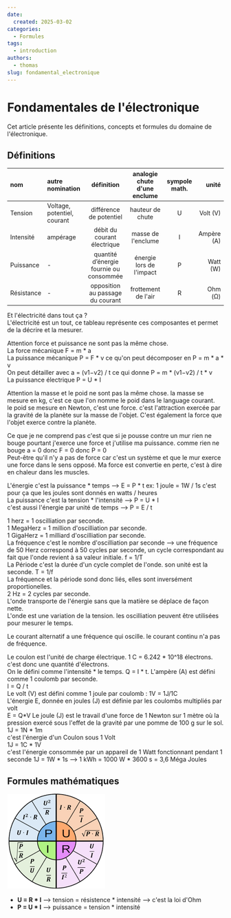 ```yaml
---
date:
  created: 2025-03-02
categories:
  - Formules
tags:
  - introduction
authors:
  - thomas
slug: fondamental_electronique
---
```


# Fondamentales de l'électronique 

Cet article présente les définitions, concepts et formules du domaine de l'électronique.  

<!-- more -->

## Définitions  


| nom  | autre nomination | définition  | analogie chute d'une enclume | sympole math. | unité |
| :---------------| :-------------- |:---------------:| :---------------:| :-------:| -------:|
| Tension | Voltage, potentiel, courant   | différence de potentiel | hauteur de chute | U | Volt (V)|
| Intensité  | ampérage |       débit du courant électrique      | masse de l'enclume | I | Ampère (A) |
| Puissance  | - |       quantité d’énergie fournie ou consommée      | énergie lors de l'impact | P | Watt (W) |
| Résistance  | - |     opposition au passage du courant    | frottement de l'air |  R   | Ohm (Ω) |

Et l'électricité dans tout ça ?  
L'électricité est un tout, ce tableau représente ces composantes et permet de la décrire et la mesurer.

Attention force et puissance ne sont pas la même chose.  
La force mécanique F = m * a  
La puissance mécanique P = F * v ce qu'on peut décomposer en P = m * a * v   
On peut détailler avec a = (v1−v2) / t ce qui donne P = m * (v1−v2) / t * v  
La puissance électrique P = U * I

Attention la masse et le poid ne sont pas la même chose.
la masse se mesure en kg, c'est ce que l'on nomme le poid dans le language courant.  
le poid se mesure en Newton, c'est une force. c'est l'attraction exercée par la gravité de la planète sur la masse de l'objet. C'est également la force que l'objet exerce contre la planète.

Ce que je ne comprend pas c'est que si je pousse contre un mur rien ne bouge pourtant j'exerce une force et j'utilise ma puissance. comme rien ne bouge a = 0 donc F = 0 donc P = 0  
Peut-être qu'il n'y a pas de force car c'est un système et que le mur exerce une force dans le sens opposé.
Ma force est convertie en perte, c'est à dire en chaleur dans les muscles. 

L'énergie c'est la puissance * temps --> E = P * t    ex: 1 joule = 1W / 1s 
c'est pour ça que les joules sont donnés en watts / heures  
La puissance c'est la tension * l'intensité --> P = U * I    
c'est aussi l'énergie par unité de temps --> P = E / t   

1 herz = 1 oscilliation par seconde.  
1 MegaHerz = 1 million d'oscilliation par seconde.  
1 GigaHerz = 1 milliard d'oscilliation par seconde.  
La fréquence c'est le nombre d'oscilliation par seconde --> une fréquence de 50 Herz correspond à 50 cycles par seconde, un cycle correspondant au fait que l'onde revient à sa valeur initiale. f = 1/T  
La Période c'est la durée d'un cycle complet de l'onde. son unité est la seconde. T = 1/f  
La fréquence et la période sond donc liés, elles sont inversément proportionelles.  
2 Hz = 2 cycles par seconde.    
L'onde transporte de l'énergie sans que la matière se déplace de façon nette.   
L'onde est une variation de la tension. les oscilliation peuvent être utilisées pour mesurer le temps.

Le courant alternatif a une fréquence qui oscille. le courant continu n'a pas de fréquence.

Le coulon est l'unité de charge électrique. 1 C = 6.242 * 10^18 électrons. c'est donc une quantité d'électrons.  
On le défini comme l'intensité * le temps. Q = I * t.
L'ampère (A) est défini comme 1 coulomb par seconde.  
I = Q / t  
Le volt (V) est défini comme 1 joule par coulomb :
1V = 1J/1C  
L'énergie E, donnée en joules (J) est définie par les coulombs multipliés par volt  
E = Q*V
Le joule (J) est le travail d'une force de 1 Newton sur 1 mètre où la pression exercé sous l'effet de la gravité par une pomme de 100 g sur le sol.
1J = 1N * 1m  
c'est l'énergie d'un Coulon sous 1 Volt     
1J = 1C * 1V   
c'est l'énergie consommée par un appareil de 1 Watt fonctionnant pendant 1 seconde
1J = 1W * 1s  --> 1 kWh = 1000 W * 3600 s = 3,6 Méga Joules 



## Formules mathématiques  

![layout mkdocs visualstudio code](mkdocs/loi_ohm.png)  
- **U = R * I**  --> tension = résistence * intensité  -->  c'est la loi d'Ohm  
- **P = U * I**  --> puissance = tension * intensité
